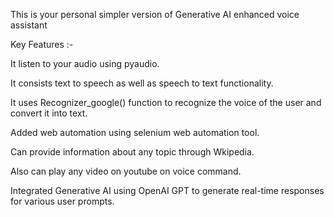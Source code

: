 This is your personal simpler version of Generative AI enhanced voice assistant

Key Features :- 

It listen to your audio using pyaudio. 

It consists text to speech as well as speech to text functionality.

It uses Recognizer_google() function to recognize the voice of the user and convert it into text.

Added web automation using selenium web automation tool.

Can provide information about any topic through Wkipedia.

Also can play any video on youtube on voice command.

Integrated Generative AI using OpenAI GPT to generate real-time responses for various user prompts.
